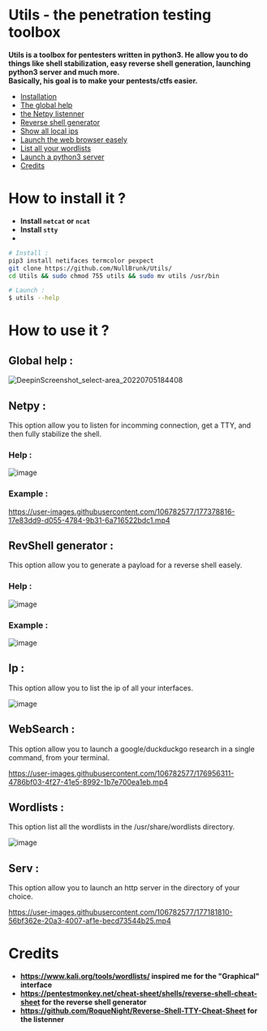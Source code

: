# Utils - the penetration testing toolbox
**Utils is a toolbox for pentesters written in python3. He allow you to do things like shell stabilization, easy reverse shell generation, launching python3 server and much more.**     
**Basically, his goal is to make your pentests/ctfs easier.**


- <a href="https://github.com/NullBrunk/Utils/blob/main/README.md#how-to-install-it-">Installation</a>
- <a href="https://github.com/NullBrunk/Utils/blob/main/README.md#global-help-">The global help</a>
- <a href="https://github.com/NullBrunk/Utils/blob/main/README.md#netpy-">the Netpy listenner</a>
- <a href="https://github.com/NullBrunk/Utils/blob/main/README.md#revshell-generator-">Reverse shell generator </a>
- <a href="https://github.com/NullBrunk/Utils/blob/main/README.md#ip-">Show all local ips </a>
- <a href="https://github.com/NullBrunk/Utils/blob/main/README.md#websearch-">Launch the web browser easely</a>
- <a href="https://github.com/NullBrunk/Utils/blob/main/README.md#wordlists-">List all your wordlists</a>
- <a href="https://github.com/NullBrunk/Utils/blob/main/README.md#serv-">Launch a python3 server</a>
- <a href="https://github.com/NullBrunk/Utils/blob/main/README.md#Credits-">Credits</a>

# How to install it ?
- **Install ``netcat`` or ``ncat``**
- **Install ``stty``**
- 
```bash
# Install : 
pip3 install netifaces termcolor pexpect
git clone https://github.com/NullBrunk/Utils/
cd Utils && sudo chmod 755 utils && sudo mv utils /usr/bin

# Launch :
$ utils --help 
```

# How to use it ? 

## Global help :
![DeepinScreenshot_select-area_20220705184408](https://user-images.githubusercontent.com/106782577/177376676-8d3cfe40-c086-4118-a031-070ba8c5a127.png)

## Netpy :
This option allow you to listen for incomming connection, get a TTY, and then fully stabilize the shell.

### Help :
![image](https://user-images.githubusercontent.com/106782577/177377018-2ffd69ae-b4a7-4ad7-af8a-a85a57f428fd.png)

### Example :


https://user-images.githubusercontent.com/106782577/177378816-17e83dd9-d055-4784-9b31-6a716522bdc1.mp4




## RevShell generator :

This option allow you to generate a payload for a reverse shell easely.

### Help :

![image](https://user-images.githubusercontent.com/106782577/176953560-34d9e058-5e46-4bd5-a624-b023215608ee.png)

### Example :

![image](https://user-images.githubusercontent.com/106782577/177144664-85fd12a1-5a76-4430-9ad6-666b7499c13c.png)
## Ip :

This option allow you to list the ip of all your interfaces.

![image](https://user-images.githubusercontent.com/106782577/176953789-80c2ac59-a59c-4639-a70b-3b085c49c3df.png)

## WebSearch :

This option allow you to launch a google/duckduckgo research in a single command, from your terminal.

https://user-images.githubusercontent.com/106782577/176956311-4786bf03-4f27-41e5-8992-1b7e700ea1eb.mp4


## Wordlists :

This option list all the wordlists in the /usr/share/wordlists directory.

![image](https://user-images.githubusercontent.com/106782577/176955481-3685079d-49c1-4c1c-8e86-338fe6070421.png)

## Serv :

This option allow you to launch an http server in the directory of your choice.


https://user-images.githubusercontent.com/106782577/177181810-56bf362e-20a3-4007-af1e-becd73544b25.mp4



# Credits

- **https://www.kali.org/tools/wordlists/ inspired me for the "Graphical" interface**   
- **https://pentestmonkey.net/cheat-sheet/shells/reverse-shell-cheat-sheet for the reverse shell generator**     
- **https://github.com/RoqueNight/Reverse-Shell-TTY-Cheat-Sheet for the listenner**





